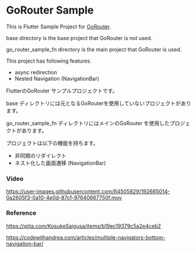 # GoRouter Sample

This is Flutter Sample Project for [GoRouter](https://github.com/flutter/packages/tree/main/packages/go_router).

base directory is the base project that GoRouter is not used.

go_router_sample_fn directory is the main project that GoRouter is used.

This project has following features.

- async redirection
- Nested Navigation (NavigationBar)

FlutterのGoRouter サンプルプロジェクトです。

base ディレクトリには元となるGoRouterを使用していないプロジェクトがあります。

go_router_sample_fn ディレクトリにはメインのGoRouter を使用したプロジェクトがあります。

プロジェクトは以下の機能を持ちます。

- 非同期のリダイレクト
- ネスト化した画面遷移 (NavigationBar)

### Video

https://user-images.githubusercontent.com/84505829/192665014-0a2605f3-0a10-4e0d-87cf-97640667750f.mov

### Reference

https://qiita.com/KosukeSaigusa/items/b19ec19379c5a2e4ceb2

https://codewithandrea.com/articles/multiple-navigators-bottom-navigation-bar/
